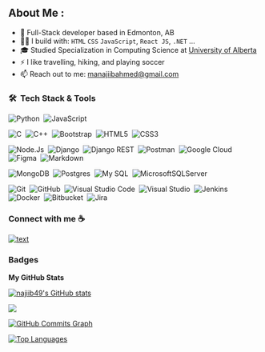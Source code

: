 

<!--
**najiib49/najiib49** is a ✨ _special_ ✨ repository because its `README.md` (this file) appears on your GitHub profile.

Here are some ideas to get you started:

- 🔭 I’m currently working on ...
- 🌱 I’m currently learning ...
- 👯 I’m looking to collaborate on ...
- 🤔 I’m looking for help with ...
- 💬 Ask me about ...
- 📫 How to reach me: ...
- 😄 Pronouns: ...
- ⚡ Fun fact: ...

Reference for badges: https://github.com/Ileriayo/markdown-badges
Reference profile: https://github.com/durgeshsamariya/awesome-github-profile-readme-templates/blob/master/templates/AdityaSunitKanoiProdileReadme.md?plain=1
-->
About Me :
---
- 💼 Full-Stack developer based in Edmonton, AB
- 👨‍💻 I build with: `HTML` `CSS` `JavaScript`, `React JS`, `.NET` ...
- 🎓 Studied Specialization in Computing Science at [University of Alberta](https://www.ualberta.ca/index.html)
- ⚡ I like travelling, hiking, and playing soccer
- 📫 Reach out to me: manajiibahmed@gmail.com



### 🛠 &nbsp;Tech Stack & Tools


![Python](https://img.shields.io/badge/python-3670A0?style=for-the-badge&logo=python&logoColor=ffdd54)&nbsp;
![JavaScript](https://img.shields.io/badge/javascript-%23323330.svg?style=for-the-badge&logo=javascript&logoColor=%23F7DF1E)&nbsp;
<!--![Java](https://img.shields.io/badge/java-%23ED8B00.svg?style=for-the-badge&logo=java&logoColor=white)&nbsp;-->
![C](https://img.shields.io/badge/c-%2300599C.svg?style=for-the-badge&logo=c&logoColor=white)&nbsp;
![C++](https://img.shields.io/badge/c++-%2300599C.svg?style=for-the-badge&logo=c%2B%2B&logoColor=white)&nbsp;
![Bootstrap](https://img.shields.io/badge/bootstrap-%23563D7C.svg?style=for-the-badge&logo=bootstrap&logoColor=white)&nbsp;
![HTML5](https://img.shields.io/badge/html5-%23E34F26.svg?style=for-the-badge&logo=html5&logoColor=white)&nbsp;
![CSS3](https://img.shields.io/badge/css3-%231572B6.svg?style=for-the-badge&logo=css3&logoColor=white)&nbsp;
<!--![Apache Kafka](https://img.shields.io/badge/Apache%20Kafka-000?style=for-the-badge&logo=apachekafka)&nbsp; -->
<!-- ![Spring](https://img.shields.io/badge/spring-%236DB33F.svg?style=for-the-badge&logo=spring&logoColor=white)&nbsp;
![Vue.js](https://img.shields.io/badge/vuejs-%2335495e.svg?style=for-the-badge&logo=vuedotjs&logoColor=%234FC08D)&nbsp;
![Swagger](https://img.shields.io/badge/-Swagger-%23Clojure?style=for-the-badge&logo=swagger&logoColor=white)&nbsp; -->
![Node.Js](https://img.shields.io/badge/Node%20js-339933?style=for-the-badge&logo=nodedotjs&logoColor=white)&nbsp;
![Django](https://img.shields.io/badge/Django-092E20?style=for-the-badge&logo=django&logoColor=green)&nbsp;
![Django REST](https://img.shields.io/badge/django%20rest-ff1709?style=for-the-badge&logo=django&logoColor=white)&nbsp;
![Postman](https://img.shields.io/badge/Postman-FF6C37?style=for-the-badge&logo=postman&logoColor=white)&nbsp;
![Google Cloud](https://img.shields.io/badge/GoogleCloud-%234285F4.svg?style=for-the-badge&logo=google-cloud&logoColor=white)&nbsp;
![Figma](https://img.shields.io/badge/figma-%23F24E1E.svg?style=for-the-badge&logo=figma&logoColor=white)&nbsp;
![Markdown](https://img.shields.io/badge/markdown-%23000000.svg?style=for-the-badge&logo=markdown&logoColor=white)&nbsp;

![MongoDB](https://img.shields.io/badge/MongoDB-%234ea94b.svg?style=for-the-badge&logo=mongodb&logoColor=white)&nbsp;
![Postgres](https://img.shields.io/badge/postgres-%23316192.svg?style=for-the-badge&logo=postgresql&logoColor=white)&nbsp;
![My SQL](https://img.shields.io/badge/MySQL-005C84?style=for-the-badge&logo=mysql&logoColor=white)&nbsp;
![MicrosoftSQLServer](https://img.shields.io/badge/Microsoft%20SQL%20Server-CC2927?style=for-the-badge&logo=microsoft%20sql%20server&logoColor=white)&nbsp;

![Git](https://img.shields.io/badge/git-%23F05033.svg?style=for-the-badge&logo=git&logoColor=white)&nbsp;
![GitHub](https://img.shields.io/badge/github-%23121011.svg?style=for-the-badge&logo=github&logoColor=white)&nbsp;
![Visual Studio Code](https://img.shields.io/badge/Visual%20Studio%20Code-0078d7.svg?style=for-the-badge&logo=visual-studio-code&logoColor=white)&nbsp;
![Visual Studio](https://img.shields.io/badge/Visual_Studio-5C2D91?style=for-the-badge&logo=visual%20studio&logoColor=white)&nbsp;
![Jenkins](https://img.shields.io/badge/jenkins-%232C5263.svg?style=for-the-badge&logo=jenkins&logoColor=white)
![Docker](https://img.shields.io/badge/docker-%230db7ed.svg?style=for-the-badge&logo=docker&logoColor=white)&nbsp;
![Bitbucket](https://img.shields.io/badge/bitbucket-%230047B3.svg?style=for-the-badge&logo=bitbucket&logoColor=white)&nbsp;
![Jira](https://img.shields.io/badge/jira-%230A0FFF.svg?style=for-the-badge&logo=jira&logoColor=white)&nbsp;
<!---![Confluence](https://img.shields.io/badge/confluence-%23172BF4.svg?style=for-the-badge&logo=confluence&logoColor=white)&nbsp;-->
<!--![Eclipse](https://img.shields.io/badge/Eclipse-FE7A16.svg?style=for-the-badge&logo=Eclipse&logoColor=white)&nbsp; -->
<!--![Notion](https://img.shields.io/badge/Notion-%23000000.svg?style=for-the-badge&logo=notion&logoColor=white)&nbsp; -->
<!--![Adobe](https://img.shields.io/badge/adobe-%23FF0000.svg?style=for-the-badge&logo=adobe&logoColor=white)&nbsp; -->


### Connect with me ☕ 

[![text](https://img.shields.io/badge/LinkedIn-0077B5?style=for-the-badge&logo=linkedin&logoColor=white)](https://www.linkedin.com/in/mohamed-ahmed-581b94bb/)

### Badges

<b>My GitHub Stats</b>

<a href="http://www.github.com/najiib49"><img src="https://github-readme-stats.vercel.app/api?username=najiib49&show_icons=true&hide=&count_private=true&title_color=0891b2&text_color=ffffff&icon_color=0891b2&bg_color=1c1917&hide_border=true&show_icons=true" alt="najiib49's GitHub stats" /></a>

<a href="http://www.github.com/najiib49"><img src="https://github-readme-streak-stats.herokuapp.com/?user=najiib49&stroke=ffffff&background=1c1917&ring=0891b2&fire=0891b2&currStreakNum=ffffff&currStreakLabel=0891b2&sideNums=ffffff&sideLabels=ffffff&dates=ffffff&hide_border=true" /></a>

<a href="http://www.github.com/najiib49"><img src="https://github-readme-activity-graph.cyclic.app/graph?username=najiib49&bg_color=1c1917&color=ffffff&line=0891b2&point=ffffff&area_color=1c1917&area=true&hide_border=true&custom_title=GitHub%20Commits%20Graph" alt="GitHub Commits Graph" /></a>

<a href="https://github.com/najiib49" align="left"><img src="https://github-readme-stats.vercel.app/api/top-langs/?username=najiib49&langs_count=10&title_color=0891b2&text_color=ffffff&icon_color=0891b2&bg_color=1c1917&hide_border=true&locale=en&custom_title=Top%20%Languages" alt="Top Languages" /></a>
